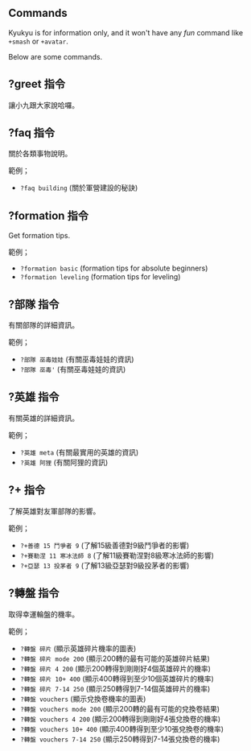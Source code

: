 ## Commands

Kyukyu is for information only, and it won't have any *fun*
command like `+smash` or `+avatar`.

Below are some commands.

## ?greet 指令

讓小九跟大家說哈囉。

## ?faq 指令

關於各類事物說明。

範例；
- `?faq building` (關於軍營建設的秘訣)

## ?formation 指令

Get formation tips.

範例；
- `?formation basic` (formation tips for absolute beginners)
- `?formation leveling` (formation tips for leveling)

## ?部隊 指令

有關部隊的詳細資訊。

範例；
- `?部隊 巫毒娃娃` (有關巫毒娃娃的資訊)
- `?部隊 巫毒'` (有關巫毒娃娃的資訊)

## ?英雄 指令

有關英雄的詳細資訊。

範例；
- `?英雄 meta` (有關最實用的英雄的資訊)
- `?英雄 阿狸` (有關阿狸的資訊)

## ?+ 指令

了解英雄對友軍部隊的影響。

範例；
- `?+善德 15 鬥爭者 9` (了解15級善德對9級鬥爭者的影響)
- `?+賽勒涅 11 寒冰法師 8` (了解11級賽勒涅對8級寒冰法師的影響)
- `?+亞瑟 13 投茅者 9` (了解13級亞瑟對9級投茅者的影響)

## ?轉盤 指令

取得幸運輪盤的機率。

範例；
- `?轉盤 碎片` (顯示英雄碎片機率的圖表)
- `?轉盤 碎片 mode 200` (顯示200轉的最有可能的英雄碎片結果)
- `?轉盤 碎片 4 200` (顯示200轉得到剛剛好4個英雄碎片的機率)
- `?轉盤 碎片 10+ 400` (顯示400轉得到至少10個英雄碎片的機率)
- `?轉盤 碎片 7-14 250` (顯示250轉得到7-14個英雄碎片的機率)
- `?轉盤 vouchers` (顯示兌換卷機率的圖表)
- `?轉盤 vouchers mode 200` (顯示200轉的最有可能的兌換卷結果)
- `?轉盤 vouchers 4 200` (顯示200轉得到剛剛好4張兌換卷的機率)
- `?轉盤 vouchers 10+ 400` (顯示400轉得到至少10張兌換卷的機率)
- `?轉盤 vouchers 7-14 250` (顯示250轉得到7-14張兌換卷的機率)
